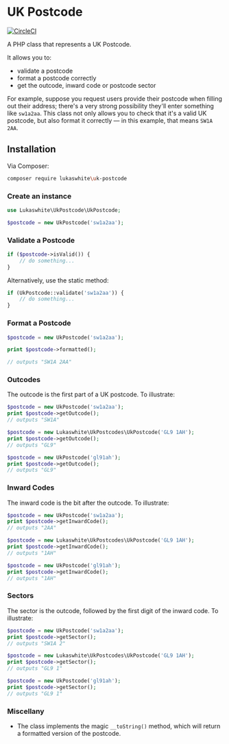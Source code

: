 # UK Postcode

[![CircleCI](https://circleci.com/gh/lukaswhite/uk-postcode.svg?style=svg)](https://circleci.com/gh/lukaswhite/uk-postcode)

A PHP class that represents a UK Postcode.

It allows you to:

- validate a postcode
- format a postcode correctly
- get the outcode, inward code or postcode sector

For example, suppose you request users provide their postcode when filling out their address; there's a very strong possibility they'll enter something like `sw1a2aa`. This class not only allows you to check that it's a valid UK postcode, but also format it correctly &mdash; in this example, that means `SW1A 2AA`.

## Installation

Via Composer:

```bash
composer require lukaswhite\uk-postcode
```

### Create an instance

```php
use Lukaswhite\UkPostcode\UkPostcode;

$postcode = new UkPostcode('sw1a2aa');
```


### Validate a Postcode
        
```php
if ($postcode->isValid()) {
	// do something...
}
```

Alternatively, use the static method:

```php
if (UkPostcode::validate('sw1a2aa')) {
	// do something...
}
```

### Format a Postcode

```php
$postcode = new UkPostcode('sw1a2aa');

print $postcode->formatted();

// outputs "SW1A 2AA"
```

### Outcodes

The outcode is the first part of a UK postcode. To illustrate:

```php
$postcode = new UkPostcode('sw1a2aa');
print $postcode->getOutcode();
// outputs "SW1A"

$postcode = new Lukaswhite\UkPostcodes\UkPostcode('GL9 1AH');
print $postcode->getOutcode();
// outputs "GL9"

$postcode = new UkPostcode('gl91ah');
print $postcode->getOutcode();
// outputs "GL9"
```

### Inward Codes

The inward code is the bit after the outcode. To illustrate:

```php
$postcode = new UkPostcode('sw1a2aa');
print $postcode->getInwardCode();
// outputs "2AA"

$postcode = new Lukaswhite\UkPostcodes\UkPostcode('GL9 1AH');
print $postcode->getInwardCode();
// outputs "1AH"

$postcode = new UkPostcode('gl91ah');
print $postcode->getInwardCode();
// outputs "1AH"
```

### Sectors

The sector is the outcode, followed by the first digit of the inward code. To illustrate:

```php
$postcode = new UkPostcode('sw1a2aa');
print $postcode->getSector();
// outputs "SW1A 2"

$postcode = new Lukaswhite\UkPostcodes\UkPostcode('GL9 1AH');
print $postcode->getSector();
// outputs "GL9 1"

$postcode = new UkPostcode('gl91ah');
print $postcode->getSector();
// outputs "GL9 1"
```

### Miscellany

* The class implements the magic `__toString()` method, which will return a formatted version of the postcode.
